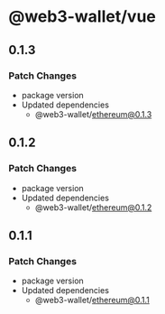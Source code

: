 # @web3-wallet/vue

## 0.1.3

### Patch Changes

- package version
- Updated dependencies
  - @web3-wallet/ethereum@0.1.3

## 0.1.2

### Patch Changes

- package version
- Updated dependencies
  - @web3-wallet/ethereum@0.1.2

## 0.1.1

### Patch Changes

- package version
- Updated dependencies
  - @web3-wallet/ethereum@0.1.1
